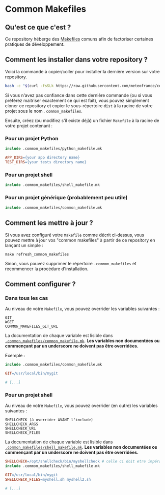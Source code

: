 # Common Makefiles

## Qu'est ce que c'est ?

Ce repository héberge des [Makefiles](https://fr.wikipedia.org/wiki/Make) comuns afin de factoriser certaines pratiques de développement.

## Comment les installer dans votre repository ?

Voici la commande à copier/coller pour installer la dernière version sur votre repository.

```bash
bash -c "$(curl -fsSLk https://raw.githubusercontent.com/meteofrance/common_makefiles/main/install.sh)"
```

Si vous n'avez pas confiance dans cette dernière commande (ou si vous préférez maitriser exactement ce qui est fait),
vous pouvez simplement cloner ce repository et copier le sous-répertoire `dist` à la racine de votre projet sous le 
nom `.common_makefiles`.

Ensuite, créez (ou modifiez s'il existe déjà) un fichier `Makefile` à la racine de votre projet contenant :

### Pour un projet Python

```Makefile
include .common_makefiles/python_makefile.mk

APP_DIRS={your app directory name}
TEST_DIRS={your tests directory name}
```

### Pour un projet shell

```Makefile
include .common_makefiles/shell_makefile.mk
```

### Pour un projet générique (probablement peu utile)

```Makefile
include .common_makefiles/common_makefile.mk
```

## Comment les mettre à jour ?

Si vous avez configuré votre `Makefile` comme décrit ci-dessus, vous pouvez mettre à jour vos "common makefiles"
à partir de ce repository en lançant un simple :

```
make refresh_common_makefiles
```

Sinon, vous pouvez supprimer le répertoire `.common_makefiles` et recommencer la procédure d'installation.

## Comment configurer ?

### Dans tous les cas

Au niveau de votre `Makefile`, vous pouvez overrider les variables suivantes :

```
GIT
WGET
COMMON_MAKEFILES_GIT_URL
```

La documentation de chaque variable est lisible dans [`.common_makefiles/common_makefile.mk`](dist/common_makefile.mk). **Les variables non documentées
ou commençant par un underscore ne doivent pas être overridées.**

Exemple :

```Makefile
include .common_makefiles/common_makefile.mk

GIT=/usr/local/bin/mygit

# [...]
```

### Pour un projet shell

Au niveau de votre `Makefile`, vous pouvez overrider (en outre) les variables suivantes :

```
SHELLCHECK (à overrider AVANT l'include)
SHELLCHECK_ARGS
SHELLCHECK_URL
SHELLCHECK_FILES
```

La documentation de chaque variable est lisible dans [`.common_makefiles/shell_makefile.mk`](dist/shell_makefile.mk). **Les variables non documentées
ou commençant par un underscore ne doivent pas être overridées.**

```Makefile
SHELLCHECK=/opt/shellcheck/bin/myshellcheck # celle ci doit etre impérativement placée AVANT l'include
include .common_makefiles/shell_makefile.mk

GIT=/usr/local/bin/mygit
SHELLCHECK_FILES=myshell.sh myshell2.sh

# [...]
```
